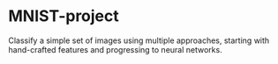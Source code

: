 # MNIST-project
Classify a simple set of images using multiple approaches, starting with hand-crafted features and progressing to neural networks.
